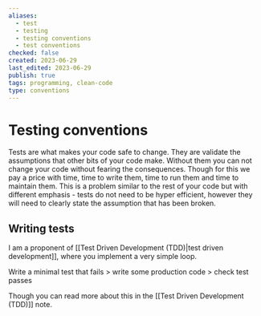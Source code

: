 ```yaml
---
aliases:
  - test
  - testing
  - testing conventions
  - test conventions
checked: false
created: 2023-06-29
last_edited: 2023-06-29
publish: true
tags: programming, clean-code
type: conventions
---
```

# Testing conventions

Tests are what makes your code safe to change. They are validate the assumptions that other bits of your code make. Without them you can not change your code without fearing the consequences. Though for this we pay a price with time, time to write them, time to run them and time to maintain them. This is a problem similar to the rest of your code but with different emphasis - tests do not need to be hyper efficient, however they will need to clearly state the assumption that has been broken.

## Writing tests

I am a proponent of [[Test Driven Development (TDD)|test driven development]], where you implement a very simple loop.

Write a minimal test that fails > write some production code > check test passes

Though you can read more about this in the [[Test Driven Development (TDD)]] note.

